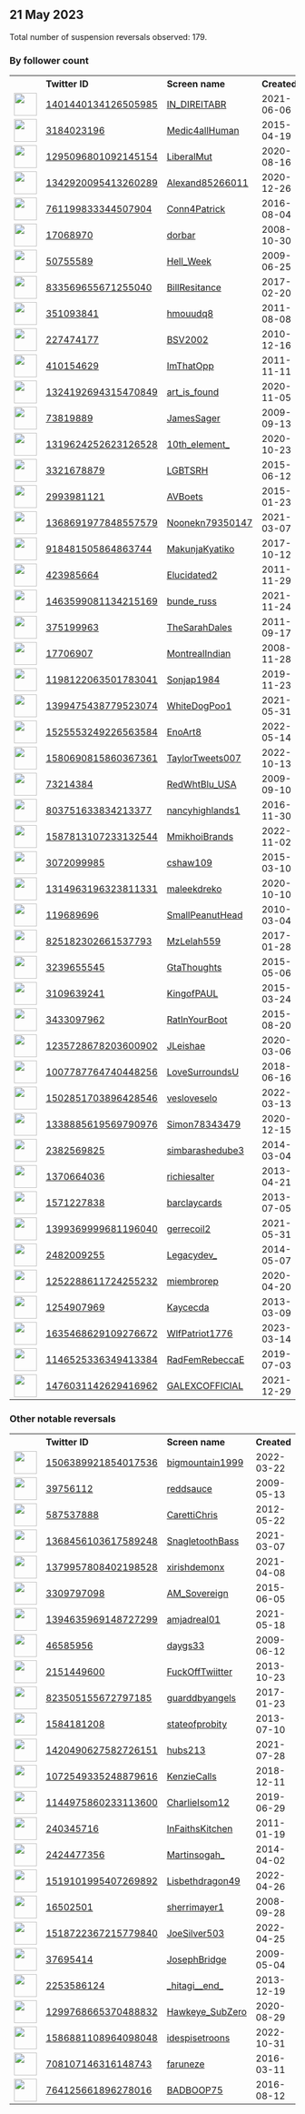 
## 21 May 2023
Total number of suspension reversals observed: 179.

### By follower count
<table><tr><th></th><th align="left">Twitter ID</th><th align="left">Screen name</th>
<th align="left">Created</th><th align="left">Status</th><th align="left">Suspended</th><th align="left">Followers</th>
<tr><td><a href="https://pbs.twimg.com/profile_images/1659375692222431232/EMcedTbE_normal.jpg"><img src="https://pbs.twimg.com/profile_images/1659375692222431232/EMcedTbE_normal.jpg" width="40px" height="40px" align="center"/></a></td><td><a href="https://twitter.com/intent/user?user_id=1401440134126505985">1401440134126505985</a></td><td><a href="https://twitter.com/IN_DIREITABR">IN_DIREITABR</a></td><td>2021-06-06</td><td align="center"></td><td>2022-12-02</td><td>30216</td></tr>
<tr><td><a href="https://pbs.twimg.com/profile_images/1491519402336002060/8xxFxL4g_normal.jpg"><img src="https://pbs.twimg.com/profile_images/1491519402336002060/8xxFxL4g_normal.jpg" width="40px" height="40px" align="center"/></a></td><td><a href="https://twitter.com/intent/user?user_id=3184023196">3184023196</a></td><td><a href="https://twitter.com/Medic4allHuman">Medic4allHuman</a></td><td>2015-04-19</td><td align="center"></td><td>2022-07-17</td><td>26046</td></tr>
<tr><td><a href="https://pbs.twimg.com/profile_images/1673638681893060609/4IkFHUO-_normal.jpg"><img src="https://pbs.twimg.com/profile_images/1673638681893060609/4IkFHUO-_normal.jpg" width="40px" height="40px" align="center"/></a></td><td><a href="https://twitter.com/intent/user?user_id=1295096801092145154">1295096801092145154</a></td><td><a href="https://twitter.com/LiberalMut">LiberalMut</a></td><td>2020-08-16</td><td align="center"></td><td>2023-05-19</td><td>23033</td></tr>
<tr><td><a href="https://pbs.twimg.com/profile_images/1567966112427479042/c_5TC_IV_normal.jpg"><img src="https://pbs.twimg.com/profile_images/1567966112427479042/c_5TC_IV_normal.jpg" width="40px" height="40px" align="center"/></a></td><td><a href="https://twitter.com/intent/user?user_id=1342920095413260289">1342920095413260289</a></td><td><a href="https://twitter.com/Alexand85266011">Alexand85266011</a></td><td>2020-12-26</td><td align="center"></td><td>2023-05-12</td><td>7320</td></tr>
<tr><td><a href="https://pbs.twimg.com/profile_images/1551104298926440454/Fwh48mF0_normal.jpg"><img src="https://pbs.twimg.com/profile_images/1551104298926440454/Fwh48mF0_normal.jpg" width="40px" height="40px" align="center"/></a></td><td><a href="https://twitter.com/intent/user?user_id=761199833344507904">761199833344507904</a></td><td><a href="https://twitter.com/Conn4Patrick">Conn4Patrick</a></td><td>2016-08-04</td><td align="center"></td><td>2022-12-08</td><td>6488</td></tr>
<tr><td><a href="https://pbs.twimg.com/profile_images/1664038543994265600/gVN-jXJG_normal.jpg"><img src="https://pbs.twimg.com/profile_images/1664038543994265600/gVN-jXJG_normal.jpg" width="40px" height="40px" align="center"/></a></td><td><a href="https://twitter.com/intent/user?user_id=17068970">17068970</a></td><td><a href="https://twitter.com/dorbar">dorbar</a></td><td>2008-10-30</td><td align="center"></td><td></td><td>6445</td></tr>
<tr><td><a href="https://pbs.twimg.com/profile_images/1660756545037107200/ZDywjxMB_normal.jpg"><img src="https://pbs.twimg.com/profile_images/1660756545037107200/ZDywjxMB_normal.jpg" width="40px" height="40px" align="center"/></a></td><td><a href="https://twitter.com/intent/user?user_id=50755589">50755589</a></td><td><a href="https://twitter.com/Hell_Week">Hell_Week</a></td><td>2009-06-25</td><td align="center"></td><td></td><td>5567</td></tr>
<tr><td><a href="https://pbs.twimg.com/profile_images/1660820980950876164/LfCJdPOI_normal.jpg"><img src="https://pbs.twimg.com/profile_images/1660820980950876164/LfCJdPOI_normal.jpg" width="40px" height="40px" align="center"/></a></td><td><a href="https://twitter.com/intent/user?user_id=833569655671255040">833569655671255040</a></td><td><a href="https://twitter.com/BillResitance">BillResitance</a></td><td>2017-02-20</td><td align="center"></td><td></td><td>5456</td></tr>
<tr><td><a href="https://pbs.twimg.com/profile_images/1660323721964404736/tGRSOQdg_normal.jpg"><img src="https://pbs.twimg.com/profile_images/1660323721964404736/tGRSOQdg_normal.jpg" width="40px" height="40px" align="center"/></a></td><td><a href="https://twitter.com/intent/user?user_id=351093841">351093841</a></td><td><a href="https://twitter.com/hmouudq8">hmouudq8</a></td><td>2011-08-08</td><td align="center">🚫</td><td>2022-08-26</td><td>4899</td></tr>
<tr><td><a href="https://pbs.twimg.com/profile_images/1672453949977415680/DMJTMw6x_normal.jpg"><img src="https://pbs.twimg.com/profile_images/1672453949977415680/DMJTMw6x_normal.jpg" width="40px" height="40px" align="center"/></a></td><td><a href="https://twitter.com/intent/user?user_id=227474177">227474177</a></td><td><a href="https://twitter.com/BSV2002">BSV2002</a></td><td>2010-12-16</td><td align="center"></td><td></td><td>4608</td></tr>
<tr><td><a href="https://pbs.twimg.com/profile_images/1663661043128647683/eUY3DXrF_normal.jpg"><img src="https://pbs.twimg.com/profile_images/1663661043128647683/eUY3DXrF_normal.jpg" width="40px" height="40px" align="center"/></a></td><td><a href="https://twitter.com/intent/user?user_id=410154629">410154629</a></td><td><a href="https://twitter.com/ImThatOpp">ImThatOpp</a></td><td>2011-11-11</td><td align="center"></td><td></td><td>4208</td></tr>
<tr><td><a href="https://pbs.twimg.com/profile_images/1424600602059972608/7Q0Br5Qv_normal.jpg"><img src="https://pbs.twimg.com/profile_images/1424600602059972608/7Q0Br5Qv_normal.jpg" width="40px" height="40px" align="center"/></a></td><td><a href="https://twitter.com/intent/user?user_id=1324192694315470849">1324192694315470849</a></td><td><a href="https://twitter.com/art_is_found">art_is_found</a></td><td>2020-11-05</td><td align="center"></td><td></td><td>3682</td></tr>
<tr><td><a href="https://pbs.twimg.com/profile_images/1436464375632732170/ZEEMnd8K_normal.jpg"><img src="https://pbs.twimg.com/profile_images/1436464375632732170/ZEEMnd8K_normal.jpg" width="40px" height="40px" align="center"/></a></td><td><a href="https://twitter.com/intent/user?user_id=73819889">73819889</a></td><td><a href="https://twitter.com/JamesSager">JamesSager</a></td><td>2009-09-13</td><td align="center"></td><td>2022-06-05</td><td>3403</td></tr>
<tr><td><a href="https://pbs.twimg.com/profile_images/1660998007242862601/0pPga2nH_normal.jpg"><img src="https://pbs.twimg.com/profile_images/1660998007242862601/0pPga2nH_normal.jpg" width="40px" height="40px" align="center"/></a></td><td><a href="https://twitter.com/intent/user?user_id=1319624252623126528">1319624252623126528</a></td><td><a href="https://twitter.com/10th_element_">10th_element_</a></td><td>2020-10-23</td><td align="center"></td><td>2022-03-15</td><td>3366</td></tr>
<tr><td><a href="https://pbs.twimg.com/profile_images/1536833606848593923/S_cM9VLt_normal.jpg"><img src="https://pbs.twimg.com/profile_images/1536833606848593923/S_cM9VLt_normal.jpg" width="40px" height="40px" align="center"/></a></td><td><a href="https://twitter.com/intent/user?user_id=3321678879">3321678879</a></td><td><a href="https://twitter.com/LGBTSRH">LGBTSRH</a></td><td>2015-06-12</td><td align="center"></td><td>2022-11-13</td><td>2878</td></tr>
<tr><td><a href="https://pbs.twimg.com/profile_images/1481354579665166341/xlybS-XP_normal.jpg"><img src="https://pbs.twimg.com/profile_images/1481354579665166341/xlybS-XP_normal.jpg" width="40px" height="40px" align="center"/></a></td><td><a href="https://twitter.com/intent/user?user_id=2993981121">2993981121</a></td><td><a href="https://twitter.com/AVBoets">AVBoets</a></td><td>2015-01-23</td><td align="center"></td><td>2022-09-10</td><td>2855</td></tr>
<tr><td><a href="https://pbs.twimg.com/profile_images/1645945541333856258/wIRe4_u__normal.jpg"><img src="https://pbs.twimg.com/profile_images/1645945541333856258/wIRe4_u__normal.jpg" width="40px" height="40px" align="center"/></a></td><td><a href="https://twitter.com/intent/user?user_id=1368691977848557579">1368691977848557579</a></td><td><a href="https://twitter.com/Noonekn79350147">Noonekn79350147</a></td><td>2021-03-07</td><td align="center"></td><td>2023-04-19</td><td>2658</td></tr>
<tr><td><a href="https://pbs.twimg.com/profile_images/1517894131275685889/55K9YuWq_normal.jpg"><img src="https://pbs.twimg.com/profile_images/1517894131275685889/55K9YuWq_normal.jpg" width="40px" height="40px" align="center"/></a></td><td><a href="https://twitter.com/intent/user?user_id=918481505864863744">918481505864863744</a></td><td><a href="https://twitter.com/MakunjaKyatiko">MakunjaKyatiko</a></td><td>2017-10-12</td><td align="center"></td><td>2023-05-11</td><td>2596</td></tr>
<tr><td><a href="https://pbs.twimg.com/profile_images/1666649395453104128/DdZT9vR6_normal.jpg"><img src="https://pbs.twimg.com/profile_images/1666649395453104128/DdZT9vR6_normal.jpg" width="40px" height="40px" align="center"/></a></td><td><a href="https://twitter.com/intent/user?user_id=423985664">423985664</a></td><td><a href="https://twitter.com/Elucidated2">Elucidated2</a></td><td>2011-11-29</td><td align="center"></td><td></td><td>2273</td></tr>
<tr><td><a href="https://pbs.twimg.com/profile_images/1661552194594783234/1SqD9kJl_normal.jpg"><img src="https://pbs.twimg.com/profile_images/1661552194594783234/1SqD9kJl_normal.jpg" width="40px" height="40px" align="center"/></a></td><td><a href="https://twitter.com/intent/user?user_id=1463599081134215169">1463599081134215169</a></td><td><a href="https://twitter.com/bunde_russ">bunde_russ</a></td><td>2021-11-24</td><td align="center">🚫</td><td>2023-05-12</td><td>2235</td></tr>
<tr><td><a href="https://pbs.twimg.com/profile_images/1416510239181099010/ejo55Yq-_normal.jpg"><img src="https://pbs.twimg.com/profile_images/1416510239181099010/ejo55Yq-_normal.jpg" width="40px" height="40px" align="center"/></a></td><td><a href="https://twitter.com/intent/user?user_id=375199963">375199963</a></td><td><a href="https://twitter.com/TheSarahDales">TheSarahDales</a></td><td>2011-09-17</td><td align="center">🔒</td><td>2022-12-13</td><td>2124</td></tr>
<tr><td><a href="https://pbs.twimg.com/profile_images/725424233346519041/QqirJsPc_normal.jpg"><img src="https://pbs.twimg.com/profile_images/725424233346519041/QqirJsPc_normal.jpg" width="40px" height="40px" align="center"/></a></td><td><a href="https://twitter.com/intent/user?user_id=17706907">17706907</a></td><td><a href="https://twitter.com/MontrealIndian">MontrealIndian</a></td><td>2008-11-28</td><td align="center"></td><td>2022-12-13</td><td>2118</td></tr>
<tr><td><a href="https://pbs.twimg.com/profile_images/1659723198387351554/tT_CTsYt_normal.jpg"><img src="https://pbs.twimg.com/profile_images/1659723198387351554/tT_CTsYt_normal.jpg" width="40px" height="40px" align="center"/></a></td><td><a href="https://twitter.com/intent/user?user_id=1198122063501783041">1198122063501783041</a></td><td><a href="https://twitter.com/Sonjap1984">Sonjap1984</a></td><td>2019-11-23</td><td align="center"></td><td>2022-09-10</td><td>2111</td></tr>
<tr><td><a href="https://pbs.twimg.com/profile_images/1561491804687458304/Elp6s_lA_normal.jpg"><img src="https://pbs.twimg.com/profile_images/1561491804687458304/Elp6s_lA_normal.jpg" width="40px" height="40px" align="center"/></a></td><td><a href="https://twitter.com/intent/user?user_id=1399475438779523074">1399475438779523074</a></td><td><a href="https://twitter.com/WhiteDogPoo1">WhiteDogPoo1</a></td><td>2021-05-31</td><td align="center"></td><td>2022-09-08</td><td>2109</td></tr>
<tr><td><a href="https://pbs.twimg.com/profile_images/1609336312644919296/ektB8ut__normal.jpg"><img src="https://pbs.twimg.com/profile_images/1609336312644919296/ektB8ut__normal.jpg" width="40px" height="40px" align="center"/></a></td><td><a href="https://twitter.com/intent/user?user_id=1525553249226563584">1525553249226563584</a></td><td><a href="https://twitter.com/EnoArt8">EnoArt8</a></td><td>2022-05-14</td><td align="center"></td><td>2023-01-21</td><td>2098</td></tr>
<tr><td><a href="https://pbs.twimg.com/profile_images/1660153844356251649/QXD4CXa3_normal.jpg"><img src="https://pbs.twimg.com/profile_images/1660153844356251649/QXD4CXa3_normal.jpg" width="40px" height="40px" align="center"/></a></td><td><a href="https://twitter.com/intent/user?user_id=1580690815860367361">1580690815860367361</a></td><td><a href="https://twitter.com/TaylorTweets007">TaylorTweets007</a></td><td>2022-10-13</td><td align="center"></td><td>2023-04-24</td><td>1883</td></tr>
<tr><td><a href="https://pbs.twimg.com/profile_images/882227731475419138/lTNn76cu_normal.jpg"><img src="https://pbs.twimg.com/profile_images/882227731475419138/lTNn76cu_normal.jpg" width="40px" height="40px" align="center"/></a></td><td><a href="https://twitter.com/intent/user?user_id=73214384">73214384</a></td><td><a href="https://twitter.com/RedWhtBlu_USA">RedWhtBlu_USA</a></td><td>2009-09-10</td><td align="center"></td><td></td><td>1795</td></tr>
<tr><td><a href="https://pbs.twimg.com/profile_images/1662146123258265600/HsmtAGTZ_normal.jpg"><img src="https://pbs.twimg.com/profile_images/1662146123258265600/HsmtAGTZ_normal.jpg" width="40px" height="40px" align="center"/></a></td><td><a href="https://twitter.com/intent/user?user_id=803751633834213377">803751633834213377</a></td><td><a href="https://twitter.com/nancyhighlands1">nancyhighlands1</a></td><td>2016-11-30</td><td align="center"></td><td></td><td>1794</td></tr>
<tr><td><a href="https://pbs.twimg.com/profile_images/1587814640859467776/FXJTvVAm_normal.jpg"><img src="https://pbs.twimg.com/profile_images/1587814640859467776/FXJTvVAm_normal.jpg" width="40px" height="40px" align="center"/></a></td><td><a href="https://twitter.com/intent/user?user_id=1587813107233132544">1587813107233132544</a></td><td><a href="https://twitter.com/MmikhoiBrands">MmikhoiBrands</a></td><td>2022-11-02</td><td align="center"></td><td>2023-05-03</td><td>1616</td></tr>
<tr><td><a href="https://pbs.twimg.com/profile_images/1207864699477344256/2QuhY4kJ_normal.jpg"><img src="https://pbs.twimg.com/profile_images/1207864699477344256/2QuhY4kJ_normal.jpg" width="40px" height="40px" align="center"/></a></td><td><a href="https://twitter.com/intent/user?user_id=3072099985">3072099985</a></td><td><a href="https://twitter.com/cshaw109">cshaw109</a></td><td>2015-03-10</td><td align="center">🚫</td><td></td><td>1536</td></tr>
<tr><td><a href="https://pbs.twimg.com/profile_images/1451346591479119876/jJSm-YhW_normal.jpg"><img src="https://pbs.twimg.com/profile_images/1451346591479119876/jJSm-YhW_normal.jpg" width="40px" height="40px" align="center"/></a></td><td><a href="https://twitter.com/intent/user?user_id=1314963196323811331">1314963196323811331</a></td><td><a href="https://twitter.com/maleekdreko">maleekdreko</a></td><td>2020-10-10</td><td align="center"></td><td>2022-09-18</td><td>1519</td></tr>
<tr><td><a href="https://pbs.twimg.com/profile_images/1665640758743891968/prvdcoPK_normal.jpg"><img src="https://pbs.twimg.com/profile_images/1665640758743891968/prvdcoPK_normal.jpg" width="40px" height="40px" align="center"/></a></td><td><a href="https://twitter.com/intent/user?user_id=119689696">119689696</a></td><td><a href="https://twitter.com/SmallPeanutHead">SmallPeanutHead</a></td><td>2010-03-04</td><td align="center"></td><td>2023-03-31</td><td>1511</td></tr>
<tr><td><a href="https://pbs.twimg.com/profile_images/1394180330735620096/2c5GWSyx_normal.jpg"><img src="https://pbs.twimg.com/profile_images/1394180330735620096/2c5GWSyx_normal.jpg" width="40px" height="40px" align="center"/></a></td><td><a href="https://twitter.com/intent/user?user_id=825182302661537793">825182302661537793</a></td><td><a href="https://twitter.com/MzLelah559">MzLelah559</a></td><td>2017-01-28</td><td align="center"></td><td>2023-05-09</td><td>1422</td></tr>
<tr><td><a href="https://pbs.twimg.com/profile_images/843620031204417537/F70zup1J_normal.jpg"><img src="https://pbs.twimg.com/profile_images/843620031204417537/F70zup1J_normal.jpg" width="40px" height="40px" align="center"/></a></td><td><a href="https://twitter.com/intent/user?user_id=3239655545">3239655545</a></td><td><a href="https://twitter.com/GtaThoughts">GtaThoughts</a></td><td>2015-05-06</td><td align="center"></td><td></td><td>1419</td></tr>
<tr><td><a href="https://pbs.twimg.com/profile_images/1671156104829730822/rnt-Jf4n_normal.jpg"><img src="https://pbs.twimg.com/profile_images/1671156104829730822/rnt-Jf4n_normal.jpg" width="40px" height="40px" align="center"/></a></td><td><a href="https://twitter.com/intent/user?user_id=3109639241">3109639241</a></td><td><a href="https://twitter.com/KingofPAUL">KingofPAUL</a></td><td>2015-03-24</td><td align="center"></td><td></td><td>1330</td></tr>
<tr><td><a href="https://pbs.twimg.com/profile_images/1142034107507101696/TPamTSNp_normal.png"><img src="https://pbs.twimg.com/profile_images/1142034107507101696/TPamTSNp_normal.png" width="40px" height="40px" align="center"/></a></td><td><a href="https://twitter.com/intent/user?user_id=3433097962">3433097962</a></td><td><a href="https://twitter.com/RatInYourBoot">RatInYourBoot</a></td><td>2015-08-20</td><td align="center"></td><td></td><td>1294</td></tr>
<tr><td><a href="https://pbs.twimg.com/profile_images/1660690682955087874/krQwhlr9_normal.jpg"><img src="https://pbs.twimg.com/profile_images/1660690682955087874/krQwhlr9_normal.jpg" width="40px" height="40px" align="center"/></a></td><td><a href="https://twitter.com/intent/user?user_id=1235728678203600902">1235728678203600902</a></td><td><a href="https://twitter.com/JLeishae">JLeishae</a></td><td>2020-03-06</td><td align="center"></td><td>2022-07-09</td><td>1187</td></tr>
<tr><td><a href="https://pbs.twimg.com/profile_images/1339539689733283846/bvSYDV6U_normal.jpg"><img src="https://pbs.twimg.com/profile_images/1339539689733283846/bvSYDV6U_normal.jpg" width="40px" height="40px" align="center"/></a></td><td><a href="https://twitter.com/intent/user?user_id=1007787764740448256">1007787764740448256</a></td><td><a href="https://twitter.com/LoveSurroundsU">LoveSurroundsU</a></td><td>2018-06-16</td><td align="center">🔒</td><td></td><td>1172</td></tr>
<tr><td><a href="https://pbs.twimg.com/profile_images/1502851965482680327/46uKWFVt_normal.jpg"><img src="https://pbs.twimg.com/profile_images/1502851965482680327/46uKWFVt_normal.jpg" width="40px" height="40px" align="center"/></a></td><td><a href="https://twitter.com/intent/user?user_id=1502851703896428546">1502851703896428546</a></td><td><a href="https://twitter.com/vesloveselo">vesloveselo</a></td><td>2022-03-13</td><td align="center"></td><td>2022-08-17</td><td>1060</td></tr>
<tr><td><a href="https://pbs.twimg.com/profile_images/1343852675742490624/zZk1KHO0_normal.jpg"><img src="https://pbs.twimg.com/profile_images/1343852675742490624/zZk1KHO0_normal.jpg" width="40px" height="40px" align="center"/></a></td><td><a href="https://twitter.com/intent/user?user_id=1338885619569790976">1338885619569790976</a></td><td><a href="https://twitter.com/Simon78343479">Simon78343479</a></td><td>2020-12-15</td><td align="center"></td><td>2023-05-12</td><td>1058</td></tr>
<tr><td><a href="https://pbs.twimg.com/profile_images/1605150807053172739/AsMTuUGF_normal.jpg"><img src="https://pbs.twimg.com/profile_images/1605150807053172739/AsMTuUGF_normal.jpg" width="40px" height="40px" align="center"/></a></td><td><a href="https://twitter.com/intent/user?user_id=2382569825">2382569825</a></td><td><a href="https://twitter.com/simbarashedube3">simbarashedube3</a></td><td>2014-03-04</td><td align="center"></td><td>2023-03-20</td><td>1044</td></tr>
<tr><td><a href="https://pbs.twimg.com/profile_images/514794251926781952/GqUCQlcj_normal.jpeg"><img src="https://pbs.twimg.com/profile_images/514794251926781952/GqUCQlcj_normal.jpeg" width="40px" height="40px" align="center"/></a></td><td><a href="https://twitter.com/intent/user?user_id=1370664036">1370664036</a></td><td><a href="https://twitter.com/richiesalter">richiesalter</a></td><td>2013-04-21</td><td align="center"></td><td></td><td>993</td></tr>
<tr><td><a href="https://pbs.twimg.com/profile_images/1017104263007391750/pO8beI2k_normal.jpg"><img src="https://pbs.twimg.com/profile_images/1017104263007391750/pO8beI2k_normal.jpg" width="40px" height="40px" align="center"/></a></td><td><a href="https://twitter.com/intent/user?user_id=1571227838">1571227838</a></td><td><a href="https://twitter.com/barclaycards">barclaycards</a></td><td>2013-07-05</td><td align="center"></td><td></td><td>988</td></tr>
<tr><td><a href="https://abs.twimg.com/sticky/default_profile_images/default_profile_normal.png"><img src="https://abs.twimg.com/sticky/default_profile_images/default_profile_normal.png" width="40px" height="40px" align="center"/></a></td><td><a href="https://twitter.com/intent/user?user_id=1399369999681196040">1399369999681196040</a></td><td><a href="https://twitter.com/gerrecoil2">gerrecoil2</a></td><td>2021-05-31</td><td align="center"></td><td>2022-09-28</td><td>958</td></tr>
<tr><td><a href="https://pbs.twimg.com/profile_images/1064449560960032770/wyA1e9pW_normal.jpg"><img src="https://pbs.twimg.com/profile_images/1064449560960032770/wyA1e9pW_normal.jpg" width="40px" height="40px" align="center"/></a></td><td><a href="https://twitter.com/intent/user?user_id=2482009255">2482009255</a></td><td><a href="https://twitter.com/Legacydev_">Legacydev_</a></td><td>2014-05-07</td><td align="center"></td><td></td><td>936</td></tr>
<tr><td><a href="https://pbs.twimg.com/profile_images/1252290980398747650/HT7Ifxll_normal.jpg"><img src="https://pbs.twimg.com/profile_images/1252290980398747650/HT7Ifxll_normal.jpg" width="40px" height="40px" align="center"/></a></td><td><a href="https://twitter.com/intent/user?user_id=1252288611724255232">1252288611724255232</a></td><td><a href="https://twitter.com/miembrorep">miembrorep</a></td><td>2020-04-20</td><td align="center"></td><td>2022-05-19</td><td>832</td></tr>
<tr><td><a href="https://pbs.twimg.com/profile_images/3358455919/e01f7bdb2e12e91cb0ec73201fb29613_normal.jpeg"><img src="https://pbs.twimg.com/profile_images/3358455919/e01f7bdb2e12e91cb0ec73201fb29613_normal.jpeg" width="40px" height="40px" align="center"/></a></td><td><a href="https://twitter.com/intent/user?user_id=1254907969">1254907969</a></td><td><a href="https://twitter.com/Kaycecda">Kaycecda</a></td><td>2013-03-09</td><td align="center"></td><td>2022-10-29</td><td>825</td></tr>
<tr><td><a href="https://pbs.twimg.com/profile_images/1636450885415870471/MJNYjO3A_normal.jpg"><img src="https://pbs.twimg.com/profile_images/1636450885415870471/MJNYjO3A_normal.jpg" width="40px" height="40px" align="center"/></a></td><td><a href="https://twitter.com/intent/user?user_id=1635468629109276672">1635468629109276672</a></td><td><a href="https://twitter.com/WlfPatriot1776">WlfPatriot1776</a></td><td>2023-03-14</td><td align="center"></td><td>2023-05-19</td><td>770</td></tr>
<tr><td><a href="https://pbs.twimg.com/profile_images/1180883227633999872/D48KntnV_normal.jpg"><img src="https://pbs.twimg.com/profile_images/1180883227633999872/D48KntnV_normal.jpg" width="40px" height="40px" align="center"/></a></td><td><a href="https://twitter.com/intent/user?user_id=1146525336349413384">1146525336349413384</a></td><td><a href="https://twitter.com/RadFemRebeccaE">RadFemRebeccaE</a></td><td>2019-07-03</td><td align="center"></td><td></td><td>753</td></tr>
<tr><td><a href="https://pbs.twimg.com/profile_images/1655670682901004288/Mv0XiAjX_normal.jpg"><img src="https://pbs.twimg.com/profile_images/1655670682901004288/Mv0XiAjX_normal.jpg" width="40px" height="40px" align="center"/></a></td><td><a href="https://twitter.com/intent/user?user_id=1476031142629416962">1476031142629416962</a></td><td><a href="https://twitter.com/GALEXCOFFICIAL">GALEXCOFFICIAL</a></td><td>2021-12-29</td><td align="center"></td><td>2023-05-20</td><td>586</td></tr>
</table>

### Other notable reversals
<table><tr><th></th><th align="left">Twitter ID</th><th align="left">Screen name</th>
<th align="left">Created</th><th align="left">Status</th><th align="left">Suspended</th><th align="left">Followers</th>
<tr><td><a href="https://pbs.twimg.com/profile_images/1660803494960349186/jBklac1n_normal.jpg"><img src="https://pbs.twimg.com/profile_images/1660803494960349186/jBklac1n_normal.jpg" width="40px" height="40px" align="center"/></a></td><td><a href="https://twitter.com/intent/user?user_id=1506389921854017536">1506389921854017536</a></td><td><a href="https://twitter.com/bigmountain1999">bigmountain1999</a></td><td>2022-03-22</td><td align="center"></td><td>2022-12-16</td><td>49</td></tr>
<tr><td><a href="https://pbs.twimg.com/profile_images/958050426980417536/Mbx7c1F__normal.jpg"><img src="https://pbs.twimg.com/profile_images/958050426980417536/Mbx7c1F__normal.jpg" width="40px" height="40px" align="center"/></a></td><td><a href="https://twitter.com/intent/user?user_id=39756112">39756112</a></td><td><a href="https://twitter.com/reddsauce">reddsauce</a></td><td>2009-05-13</td><td align="center"></td><td>2022-11-28</td><td>65</td></tr>
<tr><td><a href="https://pbs.twimg.com/profile_images/526566088411078656/IC6PRSX3_normal.png"><img src="https://pbs.twimg.com/profile_images/526566088411078656/IC6PRSX3_normal.png" width="40px" height="40px" align="center"/></a></td><td><a href="https://twitter.com/intent/user?user_id=587537888">587537888</a></td><td><a href="https://twitter.com/CarettiChris">CarettiChris</a></td><td>2012-05-22</td><td align="center">🔒</td><td>2023-05-05</td><td>48</td></tr>
<tr><td><a href="https://pbs.twimg.com/profile_images/1368457720953716736/NAFPNePV_normal.jpg"><img src="https://pbs.twimg.com/profile_images/1368457720953716736/NAFPNePV_normal.jpg" width="40px" height="40px" align="center"/></a></td><td><a href="https://twitter.com/intent/user?user_id=1368456103617589248">1368456103617589248</a></td><td><a href="https://twitter.com/SnagletoothBass">SnagletoothBass</a></td><td>2021-03-07</td><td align="center"></td><td>2022-11-07</td><td>22</td></tr>
<tr><td><a href="https://pbs.twimg.com/profile_images/1470223200990736388/OqSNJHxT_normal.jpg"><img src="https://pbs.twimg.com/profile_images/1470223200990736388/OqSNJHxT_normal.jpg" width="40px" height="40px" align="center"/></a></td><td><a href="https://twitter.com/intent/user?user_id=1379957808402198528">1379957808402198528</a></td><td><a href="https://twitter.com/xirishdemonx">xirishdemonx</a></td><td>2021-04-08</td><td align="center"></td><td>2022-11-06</td><td>31</td></tr>
<tr><td><a href="https://pbs.twimg.com/profile_images/1659833255737147392/q2jxf6ce_normal.jpg"><img src="https://pbs.twimg.com/profile_images/1659833255737147392/q2jxf6ce_normal.jpg" width="40px" height="40px" align="center"/></a></td><td><a href="https://twitter.com/intent/user?user_id=3309797098">3309797098</a></td><td><a href="https://twitter.com/AM_Sovereign">AM_Sovereign</a></td><td>2015-06-05</td><td align="center"></td><td>2023-05-17</td><td>76</td></tr>
<tr><td><a href="https://pbs.twimg.com/profile_images/1665967246777171972/i2c0yQA5_normal.png"><img src="https://pbs.twimg.com/profile_images/1665967246777171972/i2c0yQA5_normal.png" width="40px" height="40px" align="center"/></a></td><td><a href="https://twitter.com/intent/user?user_id=1394635969148727299">1394635969148727299</a></td><td><a href="https://twitter.com/amjadreal01">amjadreal01</a></td><td>2021-05-18</td><td align="center"></td><td>2023-05-17</td><td>446</td></tr>
<tr><td><a href="https://pbs.twimg.com/profile_images/1660667987874189313/bEXvLM3G_normal.jpg"><img src="https://pbs.twimg.com/profile_images/1660667987874189313/bEXvLM3G_normal.jpg" width="40px" height="40px" align="center"/></a></td><td><a href="https://twitter.com/intent/user?user_id=46585956">46585956</a></td><td><a href="https://twitter.com/daygs33">daygs33</a></td><td>2009-06-12</td><td align="center"></td><td>2023-03-30</td><td>183</td></tr>
<tr><td><a href="https://pbs.twimg.com/profile_images/809503080035270656/lPTM9uVx_normal.jpg"><img src="https://pbs.twimg.com/profile_images/809503080035270656/lPTM9uVx_normal.jpg" width="40px" height="40px" align="center"/></a></td><td><a href="https://twitter.com/intent/user?user_id=2151449600">2151449600</a></td><td><a href="https://twitter.com/FuckOffTwiitter">FuckOffTwiitter</a></td><td>2013-10-23</td><td align="center"></td><td>2023-04-27</td><td>19</td></tr>
<tr><td><a href="https://pbs.twimg.com/profile_images/974649121855320064/8KxEAqkZ_normal.jpg"><img src="https://pbs.twimg.com/profile_images/974649121855320064/8KxEAqkZ_normal.jpg" width="40px" height="40px" align="center"/></a></td><td><a href="https://twitter.com/intent/user?user_id=823505155672797185">823505155672797185</a></td><td><a href="https://twitter.com/guarddbyangels">guarddbyangels</a></td><td>2017-01-23</td><td align="center"></td><td>2022-11-29</td><td>164</td></tr>
<tr><td><a href="https://pbs.twimg.com/profile_images/1533265404457459712/a2x5R-mR_normal.jpg"><img src="https://pbs.twimg.com/profile_images/1533265404457459712/a2x5R-mR_normal.jpg" width="40px" height="40px" align="center"/></a></td><td><a href="https://twitter.com/intent/user?user_id=1584181208">1584181208</a></td><td><a href="https://twitter.com/stateofprobity">stateofprobity</a></td><td>2013-07-10</td><td align="center"></td><td>2022-12-03</td><td>0</td></tr>
<tr><td><a href="https://pbs.twimg.com/profile_images/1468196215749754890/Akb7vFaP_normal.jpg"><img src="https://pbs.twimg.com/profile_images/1468196215749754890/Akb7vFaP_normal.jpg" width="40px" height="40px" align="center"/></a></td><td><a href="https://twitter.com/intent/user?user_id=1420490627582726151">1420490627582726151</a></td><td><a href="https://twitter.com/hubs213">hubs213</a></td><td>2021-07-28</td><td align="center">👋</td><td>2022-12-05</td><td>2</td></tr>
<tr><td><a href="https://pbs.twimg.com/profile_images/1096486856596705280/x5fwtZMS_normal.png"><img src="https://pbs.twimg.com/profile_images/1096486856596705280/x5fwtZMS_normal.png" width="40px" height="40px" align="center"/></a></td><td><a href="https://twitter.com/intent/user?user_id=1072549335248879616">1072549335248879616</a></td><td><a href="https://twitter.com/KenzieCalls">KenzieCalls</a></td><td>2018-12-11</td><td align="center"></td><td>2023-05-15</td><td>241</td></tr>
<tr><td><a href="https://pbs.twimg.com/profile_images/1622714281325170688/9ynwzqb5_normal.png"><img src="https://pbs.twimg.com/profile_images/1622714281325170688/9ynwzqb5_normal.png" width="40px" height="40px" align="center"/></a></td><td><a href="https://twitter.com/intent/user?user_id=1144975860233113600">1144975860233113600</a></td><td><a href="https://twitter.com/CharlieIsom12">CharlieIsom12</a></td><td>2019-06-29</td><td align="center"></td><td>2023-02-22</td><td>0</td></tr>
<tr><td><a href="https://pbs.twimg.com/profile_images/1535595418796625922/c3ypMHFG_normal.jpg"><img src="https://pbs.twimg.com/profile_images/1535595418796625922/c3ypMHFG_normal.jpg" width="40px" height="40px" align="center"/></a></td><td><a href="https://twitter.com/intent/user?user_id=240345716">240345716</a></td><td><a href="https://twitter.com/InFaithsKitchen">InFaithsKitchen</a></td><td>2011-01-19</td><td align="center"></td><td>2022-12-23</td><td>34</td></tr>
<tr><td><a href="https://pbs.twimg.com/profile_images/1663652412492488706/Y_NxODU8_normal.jpg"><img src="https://pbs.twimg.com/profile_images/1663652412492488706/Y_NxODU8_normal.jpg" width="40px" height="40px" align="center"/></a></td><td><a href="https://twitter.com/intent/user?user_id=2424477356">2424477356</a></td><td><a href="https://twitter.com/Martinsogah_">Martinsogah_</a></td><td>2014-04-02</td><td align="center"></td><td>2022-12-26</td><td>160</td></tr>
<tr><td><a href="https://pbs.twimg.com/profile_images/1660429737666179072/Ol8PyDL3_normal.jpg"><img src="https://pbs.twimg.com/profile_images/1660429737666179072/Ol8PyDL3_normal.jpg" width="40px" height="40px" align="center"/></a></td><td><a href="https://twitter.com/intent/user?user_id=1519101995407269892">1519101995407269892</a></td><td><a href="https://twitter.com/Lisbethdragon49">Lisbethdragon49</a></td><td>2022-04-26</td><td align="center"></td><td>2023-03-26</td><td>14</td></tr>
<tr><td><a href="https://pbs.twimg.com/profile_images/826244103708909569/7njl26ie_normal.jpg"><img src="https://pbs.twimg.com/profile_images/826244103708909569/7njl26ie_normal.jpg" width="40px" height="40px" align="center"/></a></td><td><a href="https://twitter.com/intent/user?user_id=16502501">16502501</a></td><td><a href="https://twitter.com/sherrimayer1">sherrimayer1</a></td><td>2008-09-28</td><td align="center">🔒</td><td>2022-12-06</td><td>15</td></tr>
<tr><td><a href="https://pbs.twimg.com/profile_images/1659887549631041536/I207zs7M_normal.jpg"><img src="https://pbs.twimg.com/profile_images/1659887549631041536/I207zs7M_normal.jpg" width="40px" height="40px" align="center"/></a></td><td><a href="https://twitter.com/intent/user?user_id=1518722367215779840">1518722367215779840</a></td><td><a href="https://twitter.com/JoeSilver503">JoeSilver503</a></td><td>2022-04-25</td><td align="center"></td><td>2022-11-09</td><td>265</td></tr>
<tr><td><a href="https://pbs.twimg.com/profile_images/541119129336680448/88erIGOO_normal.jpeg"><img src="https://pbs.twimg.com/profile_images/541119129336680448/88erIGOO_normal.jpeg" width="40px" height="40px" align="center"/></a></td><td><a href="https://twitter.com/intent/user?user_id=37695414">37695414</a></td><td><a href="https://twitter.com/JosephBridge">JosephBridge</a></td><td>2009-05-04</td><td align="center"></td><td>2023-01-10</td><td>133</td></tr>
<tr><td><a href="https://pbs.twimg.com/profile_images/413677703670165504/UXrLSnVR_normal.jpeg"><img src="https://pbs.twimg.com/profile_images/413677703670165504/UXrLSnVR_normal.jpeg" width="40px" height="40px" align="center"/></a></td><td><a href="https://twitter.com/intent/user?user_id=2253586124">2253586124</a></td><td><a href="https://twitter.com/_hitagi__end_">_hitagi__end_</a></td><td>2013-12-19</td><td align="center"></td><td>2022-12-02</td><td>200</td></tr>
<tr><td><a href="https://pbs.twimg.com/profile_images/1300543159542460417/cKjW1YfQ_normal.jpg"><img src="https://pbs.twimg.com/profile_images/1300543159542460417/cKjW1YfQ_normal.jpg" width="40px" height="40px" align="center"/></a></td><td><a href="https://twitter.com/intent/user?user_id=1299768665370488832">1299768665370488832</a></td><td><a href="https://twitter.com/Hawkeye_SubZero">Hawkeye_SubZero</a></td><td>2020-08-29</td><td align="center"></td><td>2023-05-05</td><td>105</td></tr>
<tr><td><a href="https://pbs.twimg.com/profile_images/1660842329257963526/d4reu2hN_normal.jpg"><img src="https://pbs.twimg.com/profile_images/1660842329257963526/d4reu2hN_normal.jpg" width="40px" height="40px" align="center"/></a></td><td><a href="https://twitter.com/intent/user?user_id=1586881108964098048">1586881108964098048</a></td><td><a href="https://twitter.com/idespisetroons">idespisetroons</a></td><td>2022-10-31</td><td align="center"></td><td>2022-12-03</td><td>69</td></tr>
<tr><td><a href="https://pbs.twimg.com/profile_images/1643958056370176000/1g7x4eOh_normal.jpg"><img src="https://pbs.twimg.com/profile_images/1643958056370176000/1g7x4eOh_normal.jpg" width="40px" height="40px" align="center"/></a></td><td><a href="https://twitter.com/intent/user?user_id=708107146316148743">708107146316148743</a></td><td><a href="https://twitter.com/faruneze">faruneze</a></td><td>2016-03-11</td><td align="center"></td><td>2023-01-13</td><td>302</td></tr>
<tr><td><a href="https://pbs.twimg.com/profile_images/1278360217835769859/mYpRzZga_normal.jpg"><img src="https://pbs.twimg.com/profile_images/1278360217835769859/mYpRzZga_normal.jpg" width="40px" height="40px" align="center"/></a></td><td><a href="https://twitter.com/intent/user?user_id=764125661896278016">764125661896278016</a></td><td><a href="https://twitter.com/BADBOOP75">BADBOOP75</a></td><td>2016-08-12</td><td align="center"></td><td>2023-01-03</td><td>15</td></tr>
</table>
